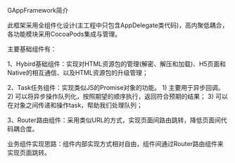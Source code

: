 GAppFramework简介



   此框架采用全组件化设计(主工程中只包含AppDelegate类代码)，高内聚低耦合，各功能模块采用CocoaPods集成与管理。

   主要基础组件有：

   1、Hybird基础组件：实现对HTML资源包的管理(解密、解压和加载)、H5页面和Native的相互通信、以及HTML资源包的升级管理；

   2、Task任务组件：实现类似JS的Promise对象的功能。
      1) 主要用于异步回调。
      2) 可以将异步操作队列化，按照期望的顺序执行，返回符合预期的结果；
      3) 可以在对象之间传递和操作task，帮助我们处理队列；

   3、Router路由组件：采用类似URL的方式，实现页面间路由跳转，降低页面间代码耦合度。


   业务组件实现思路：组件内部实现方式相对自由，组件间通过Router路由组件来实现页面跳转。
